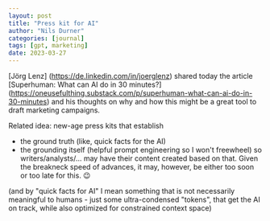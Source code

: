 ```yaml
---
layout: post
title: "Press kit for AI"
author: "Nils Durner"
categories: [journal]
tags: [gpt, marketing]
date: 2023-03-27
---
```


[Jörg Lenz] (https://de.linkedin.com/in/joerglenz) shared today the article 
[Superhuman: What can AI do in 30 minutes?] (https://oneusefulthing.substack.com/p/superhuman-what-can-ai-do-in-30-minutes) and his thoughts on why and how this might be a great tool to draft marketing campaigns. 

Related idea: new-age press kits that establish
* the ground truth (like, quick facts for the AI)
* the grounding itself (helpful prompt engineering so I won't freewheel)
so writers/analysts/... may have their content created based on that.
Given the breakneck speed of advances, it may, however, be either too soon or too late for this. 😉

(and by "quick facts for AI" I mean something that is not necessarily meaningful to humans - just some ultra-condensed "tokens", that get the AI on track, while also optimized for constrained context space) 